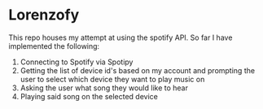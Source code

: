 # Lorenzofy

This repo houses my attempt at using the spotify API. So far I have implemented the following:

1) Connecting to Spotify via Spotipy
2) Getting the list of device id's based on my account and prompting the user to select which device they want to play music on
3) Asking the user what song they would like to hear
4) Playing said song on the selected device
